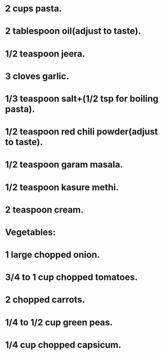 # 2 cups pasta.
# 2 tablespoon oil(adjust to taste).
# 1/2 teaspoon jeera.
# 3 cloves garlic.
# 1/3 teaspoon salt+(1/2 tsp for boiling pasta).
# 1/2 teaspoon red chili powder(adjust to taste).
# 1/2 teaspoon garam masala.
# 1/2 teaspoon kasure methi.
# 2 teaspoon cream.
# Vegetables:
# 1 large chopped onion.
# 3/4 to 1 cup chopped tomatoes.
# 2 chopped carrots.
# 1/4 to 1/2 cup green peas.
# 1/4 cup chopped capsicum.
